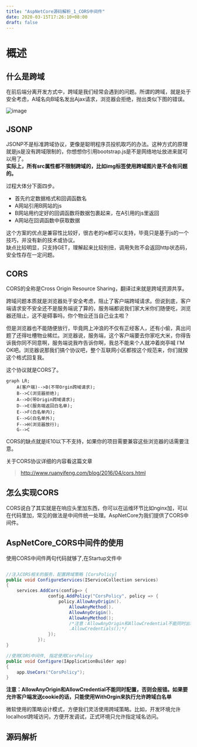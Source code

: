 ```yaml
---
title: "AspNetCore源码解析_1_CORS中间件"
date: 2020-03-15T17:26:10+08:00
draft: false
---
```

# 概述
## 什么是跨域
在前后端分离开发方式中，跨域是我们经常会遇到的问题。所谓的跨域，就是处于安全考虑，A域名向B域名发出Ajax请求，浏览器会拒绝，抛出类似下图的错误。

![image](https://fs.31huiyi.com/2c239b54-ad37-4680-bd95-7f76b656be0d.png)

## JSONP
JSONP不是标准跨域协议，更像是聪明程序员投机取巧的办法。这种方式的原理就是js是没有跨域限制的，你想想你引用bootstrap.js是不是网络地址放进来就可以用了。  
**实际上，所有src属性都不限制跨域的，比如img标签使用跨域图片是不会有问题的。**

过程大体分下面四步。
- 首先约定数据格式和回调函数名
- A网站引用B网站的js
- B网站用约定好的回调函数将数据包裹起来，在A引用的js里返回
- A网站在回调函数中获取数据

这个方案的优点是兼容性比较好，很古老的ie都可以支持，毕竟只是基于js的一个技巧，并没有新的技术或协议。  
缺点比较明显，只支持GET，理解起来比较别扭，调用失败不会返回http状态码，安全性存在一定问题。

## CORS
CORS的全称是Cross Origin Resource Sharing，翻译过来就是跨域资源共享。    

跨域问题本质就是浏览器处于安全考虑，阻止了客户端跨域请求。但说到底，客户端请求安不安全还不是服务端说了算的，服务端都说我们家大米你们随便吃，浏览器还阻止，这不是碍事吗，你个物业还当自己业主啦？  

但是浏览器也不能随便放行，毕竟网上冲浪的不仅有正经客人，还有小偷，真出问题了还得吐槽物业稀烂。浏览器说，服务端，这个客户端要去你家吃大米，你得告诉我你同不同意啊，服务端说我咋告诉你啊，我总不能来个人就冲着岗亭喊 I'M OK吧。浏览器说那我们搞个协议吧，整个互联网小区都按这个规范来，你们就按这个格式回复我。

这个协议就是CORS了。


```mermaid
graph LR;
    A(客户端)-->B(不带Orgin跨域请求);
    B-->C(浏览器拒绝);
    A-->D(带Origin跨域请求);
    D-->E(服务端返回白名单);
    E-->F(白名单内);
    E-->G(白名单外);
    F-->H(浏览器放行);
    G-->C
```

CORS的缺点就是IE10以下不支持，如果你的项目需要兼容这些浏览器的话需要注意。

关于CORS协议详细的内容看这篇文章
> http://www.ruanyifeng.com/blog/2016/04/cors.html

## 怎么实现CORS
CORS说白了其实就是在响应头里加东西，你可以在运维环节比如nginx加，可以在代码里加，常见的做法是中间件统一处理。AspNetCore为我们提供了CORS中间件。

## AspNetCore_CORS中间件的使用
使用CORS中间件两句代码就够了,在Startup文件中
```csharp

//注入CORS相关的服务，配置跨域策略 [CorsPolicy]
public void ConfigureServices(IServiceCollection services)
{
    services.AddCors(config=> {
                config.AddPolicy("CorsPolicy", policy => {
                    policy.AllowAnyOrigin().
                        AllowAnyMethod().
                        AllowAnyOrigin().
                        AllowAnyMethod();
                        /*注意：AllowAnyOrigin和AllowCredential不能同时出现.否则会报错AllowCredential即是否允许客户端发送cookie，基于安全原因，CORS协议规定不允许AllowOrigin为通配符的情况下设置允许发送cookie
                        .AllowCredentials();*/
                });
            });
}

//使用CORS中间件, 指定使用CorsPolicy
public void Configure(IApplicationBuilder app)
{
    app.UseCors("CorsPolicy");
}
```

**注意：AllowAnyOrigin和AllowCredential不能同时配置，否则会报错。如果要允许客户端发送cookie的话，只能使用WithOrgin来执行允许跨域白名单**

微软使用的策略设计模式，方便我们灵活使用跨域策略。比如，开发环境允许localhost跨域访问，方便开发调试，正式环境只允许指定域名访问。

## 源码解析



